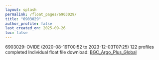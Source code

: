 ```yaml
---
layout: splash
permalink: /float_pages/6903029/
title: "6903029"
author_profile: false
last_created_on: 2025-09-26
toc: false
---
```

 
6903029: OVIDE (2020-08-19T00:52 to 2023-12-03T07:25)
122 profiles completed
Individual float file download: [BGC_Argo_Plus_Global](https://ftp.soest.hawaii.edu/bgc_argo_plus/Individual_Floats/outliers_removed/6903029_Sprof_processed.nc)
